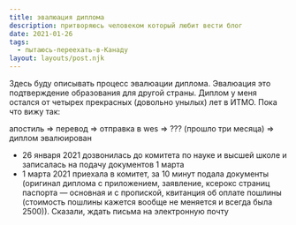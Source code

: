 ```yaml
---
title: эвалюация диплома
description: притворяюсь человеком который любит вести блог
date: 2021-01-26
tags:
  - пытаюсь-переехать-в-Канаду
layout: layouts/post.njk
---
```


Здесь буду описывать процесс эвалюации диплома. Эвалюация это подтверждение образования для другой страны. Диплом у меня остался от четырех прекрасных (довольно унылых) лет в ИТМО. Пока что вижу так:

апостиль => перевод => отправка в wes => ??? (прошло три месяца) => диплом эвалюирован

- 26 января 2021 дозвонилась до комитета по науке и высшей школе и записалась на подачу документов 1 марта 
- 1 марта 2021 приехала в комитет, за 10 минут подала документы (оригинал диплома с приложением, заявление, ксерокс страниц паспорта — основная и с пропиской, квитанция об оплате пошлины (стоимость пошлины кажется вообще не меняется и всегда была 2500)). Сказали, ждать письма на электронную почту